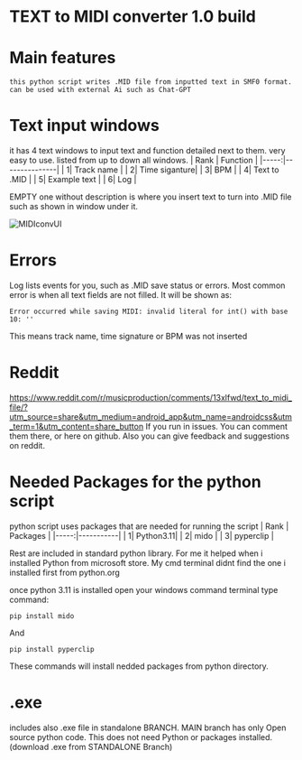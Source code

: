 # TEXT to MIDI converter 1.0 build
   # Main features
`this python script writes .MID file from inputted text in SMF0 format. can be used with external Ai such as Chat-GPT`

# Text input windows

it has 4 text windows to input text and function detailed next to them. very easy to use.
listed from up to down all windows.
| Rank |  Function     |
|-----:|---------------|
|     1| Track name    |
|     2| Time siganture|
|     3| BPM           |
|     4| Text to .MID  |
|     5| Example text  |
|     6| Log           |

EMPTY one without description is where you insert text to turn into .MID file such as shown in window under it.

![MIDIconvUI](https://github.com/potkolainen/text-to-midi/assets/135180930/82ee6cf9-b70d-4349-83c2-469cd11a648f)


# Errors
Log lists events for you, such as .MID save status or errors. 
Most common error is when all text fields are not filled. 
It will be shown as:

    Error occurred while saving MIDI: invalid literal for int() with base 10: ''
This means track name, time signature or BPM was not inserted

# Reddit

https://www.reddit.com/r/musicproduction/comments/13xlfwd/text_to_midi_file/?utm_source=share&utm_medium=android_app&utm_name=androidcss&utm_term=1&utm_content=share_button
If you run in issues. You can comment them there, or here on github. Also you can give feedback and suggestions on reddit.

# Needed Packages for the python script
python script uses packages that are needed for running the script
| Rank | Packages  |
|-----:|-----------|
|     1| Python3.11|
|     2| mido      |
|     3| pyperclip |

Rest are included in standard python library.
For me it helped when i installed Python from microsoft store. My cmd terminal didnt find the one i installed first from python.org

once python 3.11 is installed open your windows command terminal
type command:

    pip install mido
    
And

    pip install pyperclip
    
These commands will install nedded packages from python directory. 


# .exe
includes also .exe file in standalone BRANCH.
MAIN branch has only Open source python code.
This does not need Python or packages installed. (download .exe from STANDALONE Branch) 

